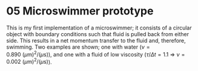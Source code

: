 # 05 Microswimmer prototype

This is my first implementation of a microswimmer; it consists of a circular object with boundary conditions such that fluid is pulled back from either side. This results in a net momentum transfer to the fluid and, therefore, swimming. Two examples are shown; one with water ($`\nu = 0.890~(\mu \mathrm{m})^2/(\mu \mathrm{s})`$), and one with a fluid of low viscosity ($`\tau / \Delta t = 1.1 ~ \Rightarrow ~ \nu = 0.002~(\mu \mathrm{m})^2/(\mu \mathrm{s})`$).
